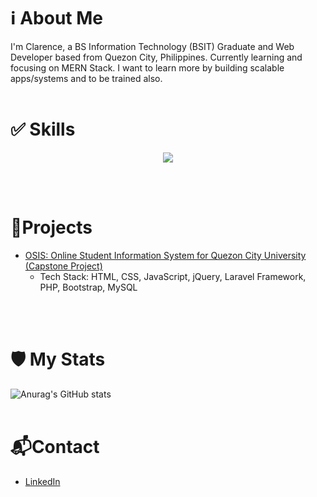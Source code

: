 # ℹ About Me
I'm Clarence, a BS Information Technology (BSIT) Graduate and Web Developer based from Quezon City, Philippines. Currently learning and focusing on MERN Stack. I want to learn more by building scalable apps/systems and to be trained also.
<br><br>

# ✅ Skills
<p align="center">
  <a href="https://skillicons.dev">
    <img src="https://skillicons.dev/icons?i=html,css,bootstrap,js,php,laravel,react,nodejs,mysql,mongodb,git,github,nginx,linux" />
  </a>
</p>
<br><br>

# 📃Projects
- [OSIS: Online Student Information System for Quezon City University (Capstone Project)](https://qcusis.me)
  - Tech Stack: HTML, CSS, JavaScript, jQuery, Laravel Framework, PHP, Bootstrap, MySQL

<br><br>

# 🛡 My Stats
![Anurag's GitHub stats](https://github-readme-stats.vercel.app/api?username=acxgray&count_private=true&include_all_commits=true&show_icons=true&theme=tokyonight)
<br><br>

# 📬Contact
- [LinkedIn](https://www.linkedin.com/in/nedmostoles)
